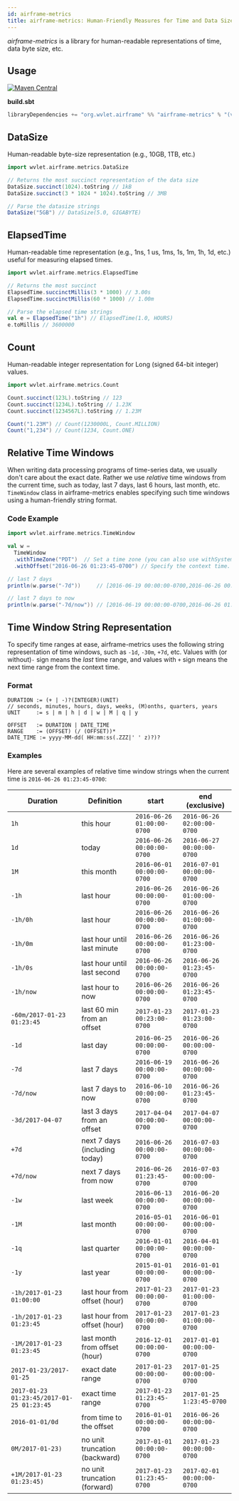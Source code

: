 ```yaml
---
id: airframe-metrics
title: airframe-metrics: Human-Friendly Measures for Time and Data Size
---
```


*airframe-metrics* is a library for human-readable representations of time, data byte size, etc.


## Usage
[![Maven Central](https://maven-badges.herokuapp.com/maven-central/org.wvlet.airframe/airframe-surface_2.12/badge.svg)](http://central.maven.org/maven2/org/wvlet/airframe/airframe-metrics_2.12/)

**build.sbt**

```scala
libraryDependencies += "org.wvlet.airframe" %% "airframe-metrics" % "(version)"
```


## DataSize

Human-readable byte-size representation (e.g., 10GB, 1TB, etc.)

```scala
import wvlet.airframe.metrics.DataSize

// Returns the most succinct representation of the data size
DataSize.succinct(1024).toString // 1kB
DataSize.succinct(3 * 1024 * 1024).toString // 3MB

// Parse the datasize strings
DataSize("5GB") // DataSize(5.0, GIGABYTE)
```

## ElapsedTime

Human-readable time representation (e.g., 1ns, 1 us, 1ms, 1s, 1m, 1h, 1d, etc.) useful for
measuring elapsed times.

```scala
import wvlet.airframe.metrics.ElapsedTime

// Returns the most succinct
ElapsedTime.succinctMillis(3 * 1000) // 3.00s
ElapsedTime.succinctMillis(60 * 1000) // 1.00m

// Parse the elapsed time strings
val e = ElapsedTime("1h") // ElapsedTime(1.0, HOURS)
e.toMillis // 3600000
```

## Count

Human-readable integer representation for Long (signed 64-bit integer) values.

```scala
import wvlet.airframe.metrics.Count

Count.succinct(123L).toString // 123
Count.succinct(1234L).toString // 1.23K
Count.succinct(1234567L).toString // 1.23M

Count("1.23M") // Count(1230000L, Count.MILLION)
Count("1,234") // Count(1234, Count.ONE)
```

## Relative Time Windows

When writing data processing programs of time-series data, we usually don't care about the exact date. Rather we use *relative* time windows from the current time, such as today, last 7 days, last 6 hours, last month, etc.
`TimeWindow` class in airframe-metrics enables specifying such time windows using a human-friendly string format.

### Code Example
```scala
import wvlet.airframe.metrics.TimeWindow

val w =
  TimeWindow
  .withTimeZone("PDT")  // Set a time zone (you can also use withSystemTimeZone, withUTC, etc.)
  .withOffset("2016-06-26 01:23:45-0700") // Specify the context time. The default is the current time.

// last 7 days
println(w.parse("-7d"))     // [2016-06-19 00:00:00-0700,2016-06-26 00:00:00-0700)

// last 7 days to now
println(w.parse("-7d/now")) // [2016-06-19 00:00:00-0700,2016-06-26 01:23:45-0700)
```

## Time Window String Representation

To specify time ranges at ease, airframe-metrics uses the following string representation of time windows, such as `-1d`, `-30m`, `+7d`, etc.
Values with (or without)`-` sign means the *last* time range, and values with `+` sign means the next time range from the context time.

### Format

```
DURATION := (+ | -)?(INTEGER)(UNIT)
// seconds, minutes, hours, days, weeks, (M)onths, quarters, years
UNIT     := s | m | h | d | w | M | q | y

OFFSET   := DURATION | DATE_TIME
RANGE    := (OFFSET) (/ (OFFSET))*
DATE_TIME := yyyy-MM-dd( HH:mm:ss(.ZZZ|' ' z)?)?
```

### Examples

Here are several examples of relative time window strings when the current time is `2016-06-26 01:23:45-0700`:

 Duration| Definition | start      | end (exclusive) |
---------|------------|------------|-----------------|
   `1h`    | this hour  | `2016-06-26 01:00:00-0700` | `2016-06-26 02:00:00-0700` |
   `1d`    | today | `2016-06-26 00:00:00-0700` | `2016-06-27 00:00:00-0700` |
   `1M`    | this month | `2016-06-01 00:00:00-0700` | `2016-07-01 00:00:00-0700` |
  `-1h`   | last hour   |  `2016-06-26 00:00:00-0700` | `2016-06-26 01:00:00-0700`|
  `-1h/0h`   | last hour   |  `2016-06-26 00:00:00-0700` | `2016-06-26 01:00:00-0700`|
  `-1h/0m`   | last hour until last minute |  `2016-06-26 00:00:00-0700` | `2016-06-26 01:23:00-0700`|
  `-1h/0s`   | last hour until last second |  `2016-06-26 00:00:00-0700` | `2016-06-26 01:23:45-0700`|
  `-1h/now`   | last hour to now  |  `2016-06-26 00:00:00-0700` | `2016-06-26 01:23:45-0700`|
`-60m/2017-01-23 01:23:45`| last 60 min from an offset | `2017-01-23 00:23:00-0700` | `2017-01-23 01:23:00-0700`|
  `-1d`    | last day   |  `2016-06-25 00:00:00-0700` | `2016-06-26 00:00:00-0700`|
  `-7d`    | last 7 days | `2016-06-19 00:00:00-0700` | `2016-06-26 00:00:00-0700`|
 `-7d/now` | last 7 days to now | `2016-06-10 00:00:00-0700` | `2016-06-26 01:23:45-0700`|
`-3d/2017-04-07`| last 3 days from an offset | `2017-04-04 00:00:00-0700` | `2017-04-07 00:00:00-0700`|
`+7d` | next 7 days (including today) | `2016-06-26 00:00:00-0700` | `2016-07-03 00:00:00-0700`|
`+7d/now`| next 7 days from now | `2016-06-26 01:23:45-0700` | `2016-07-03 00:00:00-0700`|
  `-1w`    | last week  |`2016-06-13 00:00:00-0700` | `2016-06-20 00:00:00-0700`|
  `-1M`    | last month |`2016-05-01 00:00:00-0700` | `2016-06-01 00:00:00-0700`|
  `-1q`    | last quarter |`2016-01-01 00:00:00-0700` | `2016-04-01 00:00:00-0700`|
  `-1y`    | last year  |`2015-01-01 00:00:00-0700` | `2016-01-01 00:00:00-0700`|
`-1h/2017-01-23 01:00:00`| last hour from offset (hour) | `2017-01-23 00:00:00-0700` | `2017-01-23 01:00:00-0700`|
`-1h/2017-01-23 01:23:45`| last hour from offset (hour) | `2017-01-23 00:00:00-0700` | `2017-01-23 01:00:00-0700`|
`-1M/2017-01-23 01:23:45`| last month from offset (hour) | `2016-12-01 00:00:00-0700` | `2017-01-01 00:00:00-0700`|
`2017-01-23/2017-01-25`| exact date range | `2017-01-23 00:00:00-0700` | `2017-01-25 00:00:00-0700`|
`2017-01-23 01:23:45/2017-01-25 01:23:45`| exact time range | `2017-01-23 01:23:45-0700` | `2017-01-25 1:23:45-0700`|
`2016-01-01/0d`| from time to the offset | `2016-01-01 00:00:00-0700` | `2016-06-26 00:00:00-0700`|
`0M/2017-01-23)`| no unit truncation (backward)| `2017-01-01 00:00:00-0700` | `2017-01-23 00:00:00-0700`|
`+1M/2017-01-23 01:23:45)`| no unit truncation (forward)| `2017-01-23 01:23:45-0700` | `2017-02-01 00:00:00-0700`|
